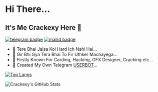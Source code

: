 # Hi There...

## It's Me Crackexy Here 🥰

[![telegram badge](https://img.shields.io/badge/@Crackexy-30302f?style=for-the-badge&logo=telegram)](https://t.me/Crackexy)
[![mailid badge](https://img.shields.io/badge/Crackexy-30302f?style=for-the-badge&logo=gmail)](https:mailto:Crackexy@gmail.com)

- 🥰 Tere Bhai Jaisa Koi Hard Ich Nahi Hai...
- 🥰 Gir Bhi Gya Tera Bhai To Fir Uthker Machayega...
- 🥰 Firstly Known For Carding, Hacking, GFX Designer, Cracking etc...
- 🎯 Created My Own Telegram [USERBOT](https://github.com/crackexy/crackbot)...

[![Top Langs](https://github-readme-stats.vercel.app/api/top-langs/?username=crackexy&hide=dockerfile)](https://github.com/Crackexy)

![Crackexy's GitHub Stats](https://github-readme-stats.vercel.app/api?username=Crackexy&show_icons=true&theme=default&hide=stars)
